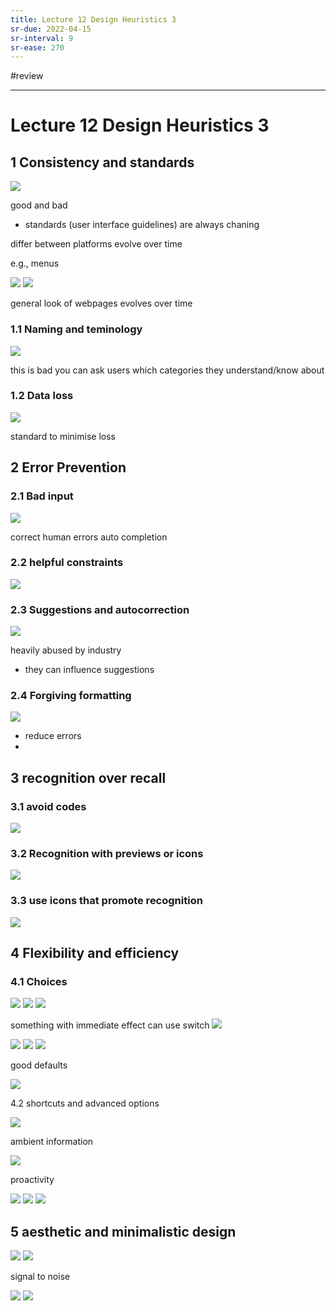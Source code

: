 ```yaml
---
title: Lecture 12 Design Heuristics 3
sr-due: 2022-04-15
sr-interval: 9
sr-ease: 270
---
```

#review

---

# Lecture 12 Design Heuristics 3
## 1 Consistency and standards

![](https://i.imgur.com/H8rlxo7.png)

good and bad
- standards (user interface guidelines) are always chaning

differ between platforms
evolve over time

e.g., menus

![](https://i.imgur.com/IfaMADw.png)
![](https://i.imgur.com/HqYzadh.png)

general look of webpages  evolves over time

### 1.1 Naming and teminology

![](https://i.imgur.com/3PwEOmn.png)

this is bad
you can ask users which categories they understand/know about 

### 1.2 Data loss
![](https://i.imgur.com/23IxWiN.png)

standard to minimise loss

## 2 Error Prevention

### 2.1 Bad input

![](https://i.imgur.com/54tVH7B.png)

correct human errors
auto completion

### 2.2 helpful constraints

![](https://i.imgur.com/n4HT5L9.png)

### 2.3 Suggestions and autocorrection

![](https://i.imgur.com/c2l9MWy.png)

heavily abused by industry
- they can influence suggestions

### 2.4 Forgiving formatting

![](https://i.imgur.com/ldZUMer.png)

- reduce errors
- 

## 3 recognition over recall

### 3.1 avoid codes

![](https://i.imgur.com/B8sJxd6.png)

### 3.2 Recognition with previews or icons

![](https://i.imgur.com/UBmJl6Y.png)

### 3.3 use icons that promote recognition

![](https://i.imgur.com/adjt5nv.png)

## 4 Flexibility and efficiency

### 4.1 Choices

![](https://i.imgur.com/lUBB7EN.png#invert)
![](https://i.imgur.com/1OaTaPg.png#invert)
![](https://i.imgur.com/8KaFDme.png#invert)

something with immediate effect can use switch
![](https://i.imgur.com/COR8E7w.png#invert)

![](https://i.imgur.com/EQbB1Ep.png#invert)
![](https://i.imgur.com/QhFssbP.png#invert)
![](https://i.imgur.com/PG2Iu9a.png#invert)

good defaults

![](https://i.imgur.com/pj5Ztij.png)

4.2 shortcuts and advanced options

![](https://i.imgur.com/0OG7qRx.png)

ambient information

![](https://i.imgur.com/s2zyIws.png)

proactivity

![](https://i.imgur.com/gmDLWMO.png)
![](https://i.imgur.com/Izu8bQX.png)
![](https://i.imgur.com/hiGeXW3.png)

## 5 aesthetic and minimalistic design

![](https://i.imgur.com/Oywxwgq.png)
![](https://i.imgur.com/xgfgEtm.png)

signal to noise

![](https://i.imgur.com/6bLaHS6.png)
![](https://i.imgur.com/qF21SST.png)

















